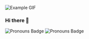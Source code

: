 ![Example GIF](Media/background.gif)


### Hi there 👋
<!--
https://img.shields.io/badge/Pronouns%20-%20He%2FHis?style=flat-square&label=Pronouns&labelColor=rgb(130%2C130%2C130)&color=rgb(60%2C150%2C255)
-->
![Pronouns Badge](https://img.shields.io/badge/Pronouns-He/His-3C96FF?style=flat)
![Pronouns Badge](https://img.shields.io/badge/Pronouns-He/His-D8BFD8?style=flat-label=Pronouns&labelColor=C0C0C0)

<!--
**Kostasco/Kostasco** is a ✨ _special_ ✨ repository because its `README.md` (this file) appears on your GitHub profile.

Here are some ideas to get you started:

- 🔭 I’m currently working on ...
- 🌱 I’m currently learning ...
- 👯 I’m looking to collaborate on ...
- 🤔 I’m looking for help with ...
- 💬 Ask me about ...
- 📫 How to reach me: ...
- 😄 Pronouns: ...
- ⚡ Fun fact: ...
-->

